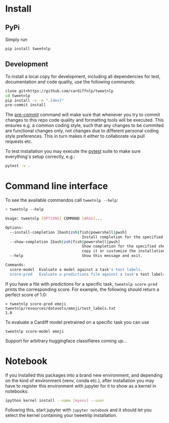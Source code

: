 # Install

## PyPi

Simply run

```
pip install tweetnlp
```

## Development

To install a local copy for development, including all dependencies for test, documentation and code quality, use the following commands:

``` bash
clone git+https://github.com/cardiffnlp/tweetnlp
cd tweetnlp
pip install -v -e ".[dev]"
pre-commit install
```

The [pre-commit](https://pre-commit.com/) command will make sure that whenever you try to commit changes to this repo code quality and formatting tools will be executed. This ensures e.g. a common coding style, such that any changes to be commited are functional changes only, not changes due to different personal coding style preferences. This in turn makes it either to collaborate via pull requests etc.

To test installation you may execute the [pytest](https://docs.pytest.org/en/7.1.x/) suite to make sure everything's setup correctly, e.g.:

``` bash
pytest -v .
```

# Command line interface

To see the available commandos call `tweetnlp --help`:

``` bash
> tweetnlp --help

Usage: tweetnlp [OPTIONS] COMMAND [ARGS]...

Options:
  --install-completion [bash|zsh|fish|powershell|pwsh]
                                  Install completion for the specified shell.
  --show-completion [bash|zsh|fish|powershell|pwsh]
                                  Show completion for the specified shell, to
                                  copy it or customize the installation.
  --help                          Show this message and exit.

Commands:
  score-model  Evaluate a model against a task's test labels.
  score-pred   Evaluate a predictions file against a task's test labels.
```

If you have a file with predictions for a specific task, `tweetnlp score-pred` prints the corresponding score. For example, the following should return a perfect score of 1.0:

```
> tweetnlp score-pred emoji tweetnlp/resources/datasets/emoji/test_labels.txt
1.0
```

To evaluate a Cardiff model pretrained on a specific task you can use

```
tweetnlp score-model emoji
```

Support for arbitrary huggingface classifieres coming up...

# Notebook

If you installed this packages into a brand new environment, and depending on the kind of environment (venv, conda etc.), after installation you may have to register this environment with jupyter for it to show as a kernel in notebooks:

``` bash
ipython kernel install --name [myenv] --user
```

Following this, start jupyter with `jupyter notebook` and it should let you select the kernel containing your tweetnlp installation.
